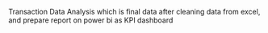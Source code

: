 Transaction Data Analysis which is final data after cleaning data from excel, and prepare report on power bi as KPI dashboard 
